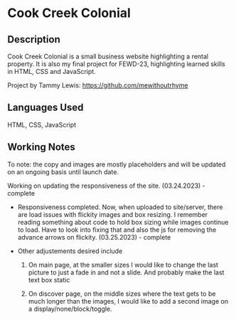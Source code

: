 
# Cook Creek Colonial

## Description

Cook Creek Colonial is a small business website highlighting a rental property. It is also my final project for FEWD-23, highlighting learned skills in HTML, CSS and JavaScript. 

Project by Tammy Lewis: https://github.com/mewithoutrhyme


## Languages Used

HTML, CSS, JavaScript

## Working Notes

To note: the copy and images are mostly placeholders and will be updated on an ongoing basis until launch date. 

Working on updating the responsiveness of the site. (03.24.2023) - complete

* Responsiveness completed. Now, when uploaded to site/server, there are load issues with flickity images and box resizing. I remember reading something about code to hold box sizing while images continue to load. Have to look into fixing that and also the js for removing the advance arrows on flickity. (03.25.2023) - complete

* Other adjustements desired include 

    1. On main page, at the smaller sizes I would like to change the last picture to just a fade in and not a slide. And probably make the last text box static

    2. On discover page, on the middle sizes where the text gets to be much longer than the images, I would like to add a second image on a display/none/block/toggle. 

